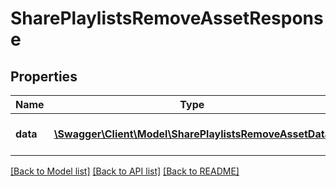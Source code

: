 # SharePlaylistsRemoveAssetResponse

## Properties
Name | Type | Description | Notes
------------ | ------------- | ------------- | -------------
**data** | [**\Swagger\Client\Model\SharePlaylistsRemoveAssetData**](SharePlaylistsRemoveAssetData.md) | Results of the assign process | 

[[Back to Model list]](../README.md#documentation-for-models) [[Back to API list]](../README.md#documentation-for-api-endpoints) [[Back to README]](../README.md)


